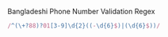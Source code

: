 Bangladeshi Phone Number Validation Regex

```javascript
/^(\+?88)?01[3-9]\d{2}((-\d{6}$)|(\d{6}$))/
```
